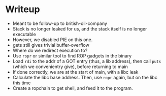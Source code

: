 # Writeup
- Meant to be follow-up to british-oil-company
- Stack is no longer leaked for us, and the stack itself is no longer executable
- However, we disabled PIE on this one.
- gets still gives trivial buffer-overflow
- Where do we redirect execution to?
- Use `ropr` or similar tool to find ROP gadgets in the binary
- Load `rdi` to the addr of a GOT entry (thus, a lib address), then call `puts` (which we convenientry give), before returning to main
- If done correctly, we are at the start of main, with a libc leak
- Calculate the libc base address. Then, use `ropr` again, but on the libc this time
- Create a ropchain to get shell, and feed it to the program.


